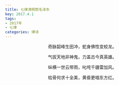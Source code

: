 ```yaml
---
title: 七律清明祭毛泽东
key: 2017.4.1
tags: 
- 2017年 
- 七律
categories: 律诗
---
```


<p align="center">奇脉韶峰生田冲，蛇身佛性变蛟龙。
</p>
<p align="center">气拔天地非神鬼，力盖古今真英雄。
</p>
<p align="center">纵横一世云带雨，叱咤千疆雷加风。
</p>
<p align="center">枯骨何求十全美，黄昏更唱东方红。
</p>
